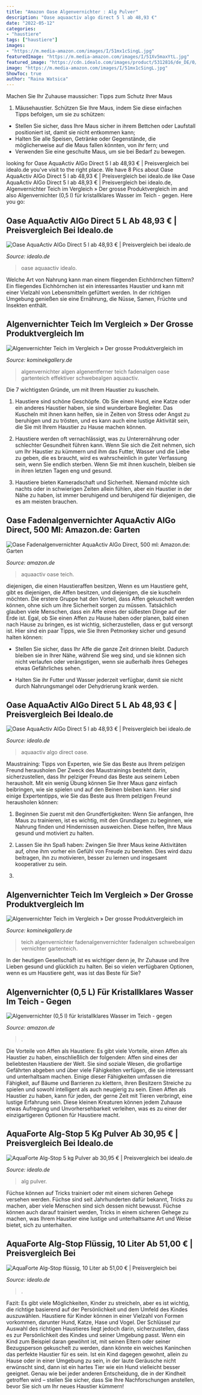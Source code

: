 ```yaml
---
title: "Amazon Oase Algenvernichter : Alg Pulver"
description: "Oase aquaactiv algo direct 5 l ab 48,93 €"
date: "2022-05-12"
categories:
- "haustiere"
tags: ["haustiere"]
images:
- "https://m.media-amazon.com/images/I/51mx1cSingL.jpg"
featuredImage: "https://m.media-amazon.com/images/I/51Xv5maxYtL.jpg"
featured_image: "https://cdn.idealo.com/images/product/5312816/de_DE/0/max.jpg"
image: "https://m.media-amazon.com/images/I/51mx1cSingL.jpg"
ShowToc: true
author: "Raina Watsica"
---
```



Machen Sie Ihr Zuhause maussicher: Tipps zum Schutz Ihrer Maus
1. Mäusehaustier. Schützen Sie Ihre Maus, indem Sie diese einfachen Tipps befolgen, um sie zu schützen:
- Stellen Sie sicher, dass Ihre Maus sicher in ihrem Bettchen oder Laufstall positioniert ist, damit sie nicht entkommen kann;
- Halten Sie alle Speisen, Getränke oder Gegenstände, die möglicherweise auf die Maus fallen könnten, von ihr fern; und
- Verwenden Sie eine geschulte Maus, um sie bei Bedarf zu bewegen.

	

		
looking for Oase AquaActiv AlGo Direct 5 l ab 48,93 € | Preisvergleich bei idealo.de you've visit to the right place. We have 8 Pics about Oase AquaActiv AlGo Direct 5 l ab 48,93 € | Preisvergleich bei idealo.de like Oase AquaActiv AlGo Direct 5 l ab 48,93 € | Preisvergleich bei idealo.de, Algenvernichter Teich im Vergleich » Der grosse Produktvergleich im and also Algenvernichter (0,5 l) für kristallklares Wasser im Teich - gegen. Here you go:
		
    
## Oase AquaActiv AlGo Direct 5 L Ab 48,93 € | Preisvergleich Bei Idealo.de

<img loading=lazy src="https://cdn.idealo.com/folder/Product/2777/7/2777750/s1_produktbild_max/oase-aquaactiv-algo-direct-5-l.jpg" onerror="this.onerror=null;this.src='https://tse4.mm.bing.net/th?id=OIP.GoUQr-Zo906Fh90BWW0hQwHaIN&amp;pid=15.1';" alt="Oase AquaActiv AlGo Direct 5 l ab 48,93 € | Preisvergleich bei idealo.de">

_Source: idealo.de_

>oase aquaactiv idealo. 

	

Welche Art von Nahrung kann man einem fliegenden Eichhörnchen füttern?
Ein fliegendes Eichhörnchen ist ein interessantes Haustier und kann mit einer Vielzahl von Lebensmitteln gefüttert werden. In der richtigen Umgebung genießen sie eine Ernährung, die Nüsse, Samen, Früchte und Insekten enthält.

    
## Algenvernichter Teich Im Vergleich » Der Grosse Produktvergleich Im

<img loading=lazy src="https://m.media-amazon.com/images/I/51mx1cSingL.jpg" onerror="this.onerror=null;this.src='https://tse4.mm.bing.net/th?id=OIP.G2w-dkZMiU0UUq_gi48tWQAAAA&amp;pid=15.1';" alt="Algenvernichter Teich im Vergleich » Der grosse Produktvergleich im">

_Source: kominekgallery.de_

>algenvernichter algen algenentferner teich fadenalgen oase gartenteich effektiver schwebealgen aquaactiv. 

	

Die 7 wichtigsten Gründe, um mit Ihrem Haustier zu kuscheln.
1. Haustiere sind schöne Geschöpfe. Ob Sie einen Hund, eine Katze oder ein anderes Haustier haben, sie sind wunderbare Begleiter. Das Kuscheln mit ihnen kann helfen, sie in Zeiten von Stress oder Angst zu beruhigen und zu trösten, und es kann auch eine lustige Aktivität sein, die Sie mit Ihrem Haustier zu Hause machen können.
2. Haustiere werden oft vernachlässigt, was zu Unterernährung oder schlechter Gesundheit führen kann. Wenn Sie sich die Zeit nehmen, sich um Ihr Haustier zu kümmern und ihm das Futter, Wasser und die Liebe zu geben, die es braucht, wird es wahrscheinlich in guter Verfassung sein, wenn Sie endlich sterben. Wenn Sie mit ihnen kuscheln, bleiben sie in ihren letzten Tagen eng und gesund.

3. Haustiere bieten Kameradschaft und Sicherheit. Niemand möchte sich nachts oder in schwierigen Zeiten allein fühlen, aber ein Haustier in der Nähe zu haben, ist immer beruhigend und beruhigend für diejenigen, die es am meisten brauchen.

    
## Oase Fadenalgenvernichter AquaActiv AlGo Direct, 500 Ml: Amazon.de: Garten

<img loading=lazy src="https://images-eu.ssl-images-amazon.com/images/I/615cpQJWzVL._AC_SS350_.jpg" onerror="this.onerror=null;this.src='https://tse2.mm.bing.net/th?id=OIP.4KABKzdT8HNHiOjF-bxN5wAAAA&amp;pid=15.1';" alt="Oase Fadenalgenvernichter AquaActiv AlGo Direct, 500 ml: Amazon.de: Garten">

_Source: amazon.de_

>aquaactiv oase teich. 

	

diejenigen, die einen Haustieraffen besitzen,
Wenn es um Haustiere geht, gibt es diejenigen, die Affen besitzen, und diejenigen, die sie kuscheln möchten. Die erstere Gruppe hat den Vorteil, dass Affen gekuschelt werden können, ohne sich um ihre Sicherheit sorgen zu müssen. Tatsächlich glauben viele Menschen, dass ein Affe eines der süßesten Dinge auf der Erde ist. Egal, ob Sie einen Affen zu Hause haben oder planen, bald einen nach Hause zu bringen, es ist wichtig, sicherzustellen, dass er gut versorgt ist. Hier sind ein paar Tipps, wie Sie Ihren Petmonkey sicher und gesund halten können:
- Stellen Sie sicher, dass Ihr Affe die ganze Zeit drinnen bleibt. Dadurch bleiben sie in Ihrer Nähe, während Sie weg sind, und sie können sich nicht verlaufen oder verängstigen, wenn sie außerhalb ihres Geheges etwas Gefährliches sehen.

- Halten Sie ihr Futter und Wasser jederzeit verfügbar, damit sie nicht durch Nahrungsmangel oder Dehydrierung krank werden.

    
## Oase AquaActiv AlGo Direct 5 L Ab 48,93 € | Preisvergleich Bei Idealo.de

<img loading=lazy src="https://cdn.idealo.com/folder/Product/2777/7/2777750/s1_produktbild_gross/oase-aquaactiv-algo-direct-5-l.jpg" onerror="this.onerror=null;this.src='https://tse1.mm.bing.net/th?id=OIP.4N3ab9mX_1HAjmJKfSMOSwAAAA&amp;pid=15.1';" alt="Oase AquaActiv AlGo Direct 5 l ab 48,93 € | Preisvergleich bei idealo.de">

_Source: idealo.de_

>aquaactiv algo direct oase. 

	

Maustraining: Tipps von Experten, wie Sie das Beste aus Ihrem pelzigen Freund herausholen
Der Zweck des Maustrainings besteht darin, sicherzustellen, dass Ihr pelziger Freund das Beste aus seinem Leben herausholt. Mit ein wenig Übung können Sie Ihrer Maus ganz einfach beibringen, wie sie spielen und auf den Beinen bleiben kann. Hier sind einige Expertentipps, wie Sie das Beste aus Ihrem pelzigen Freund herausholen können:
1. Beginnen Sie zuerst mit den Grundfertigkeiten: Wenn Sie anfangen, Ihre Maus zu trainieren, ist es wichtig, mit den Grundlagen zu beginnen, wie Nahrung finden und Hindernissen ausweichen. Diese helfen, Ihre Maus gesund und motiviert zu halten.

2. Lassen Sie ihn Spaß haben: Zwingen Sie Ihrer Maus keine Aktivitäten auf, ohne ihm vorher ein Gefühl von Freude zu bereiten. Dies wird dazu beitragen, ihn zu motivieren, besser zu lernen und insgesamt kooperativer zu sein.

3.

    
## Algenvernichter Teich Im Vergleich » Der Grosse Produktvergleich Im

<img loading=lazy src="https://m.media-amazon.com/images/I/51Xv5maxYtL.jpg" onerror="this.onerror=null;this.src='https://tse3.mm.bing.net/th?id=OIP.VLEbbFf7aMg9sUUglfI1FgHaHa&amp;pid=15.1';" alt="Algenvernichter Teich im Vergleich » Der grosse Produktvergleich im">

_Source: kominekgallery.de_

>teich algenvernichter fadenalgenvernichter fadenalgen schwebealgen vernichter gartenteich. 

	

In der heutigen Gesellschaft ist es wichtiger denn je, Ihr Zuhause und Ihre Lieben gesund und glücklich zu halten. Bei so vielen verfügbaren Optionen, wenn es um Haustiere geht, was ist das Beste für Sie?

    
## Algenvernichter (0,5 L) Für Kristallklares Wasser Im Teich - Gegen

<img loading=lazy src="https://images-eu.ssl-images-amazon.com/images/I/71GFbgEJ-yL._AC_SS350_.jpg" onerror="this.onerror=null;this.src='https://tse3.mm.bing.net/th?id=OIP.ebOHchsAhgpNOaIZpCs0lwAAAA&amp;pid=15.1';" alt="Algenvernichter (0,5 l) für kristallklares Wasser im Teich - gegen">

_Source: amazon.de_

>. 

	

Die Vorteile von Affen als Haustiere: Es gibt viele Vorteile, einen Affen als Haustier zu haben, einschließlich der folgenden:
Affen sind eines der beliebtesten Haustiere der Welt. Sie sind soziale Wesen, die großartige Gefährten abgeben und über viele Fähigkeiten verfügen, die sie interessant und unterhaltsam machen. Einige dieser Fähigkeiten umfassen die Fähigkeit, auf Bäume und Barrieren zu klettern, ihren Besitzern Streiche zu spielen und sowohl intelligent als auch neugierig zu sein.
Einen Affen als Haustier zu haben, kann für jeden, der gerne Zeit mit Tieren verbringt, eine lustige Erfahrung sein. Diese kleinen Kreaturen können jedem Zuhause etwas Aufregung und Unvorhersehbarkeit verleihen, was es zu einer der einzigartigeren Optionen für Haustiere macht.

    
## AquaForte Alg-Stop 5 Kg Pulver Ab 30,95 € | Preisvergleich Bei Idealo.de

<img loading=lazy src="https://cdn.idealo.com/images/product/5312816/de_DE/0/max.jpg" onerror="this.onerror=null;this.src='https://tse1.mm.bing.net/th?id=OIP.rokmXrNTTCBSVPl0ra2WqQAAAA&amp;pid=15.1';" alt="AquaForte Alg-Stop 5 kg Pulver ab 30,95 € | Preisvergleich bei idealo.de">

_Source: idealo.de_

>alg pulver. 

	

Füchse können auf Tricks trainiert oder mit einem sicheren Gehege versehen werden.
Füchse sind seit Jahrhunderten dafür bekannt, Tricks zu machen, aber viele Menschen sind sich dessen nicht bewusst. Füchse können auch darauf trainiert werden, Tricks in einem sicheren Gehege zu machen, was Ihrem Haustier eine lustige und unterhaltsame Art und Weise bietet, sich zu unterhalten.

    
## AquaForte Alg-Stop Flüssig, 10 Liter Ab 51,00 € | Preisvergleich Bei

<img loading=lazy src="https://cdn.idealo.com/folder/Product/5312/8/5312833/s1_produktbild_max/aquaforte-alg-stop-fluessig-10-liter.jpg" onerror="this.onerror=null;this.src='https://tse4.mm.bing.net/th?id=OIP.ExwWSSlXTWEdSJt59H0W2AHaI5&amp;pid=15.1';" alt="AquaForte Alg-Stop flüssig, 10 Liter ab 51,00 € | Preisvergleich bei">

_Source: idealo.de_

>. 

	

Fazit: Es gibt viele Möglichkeiten, Kinder zu streicheln, aber es ist wichtig, die richtige basierend auf der Persönlichkeit und dem Umfeld des Kindes auszuwählen.
Haustiere für Kinder können in einer Vielzahl von Formen vorkommen, darunter Hund, Katze, Hase und Vogel. Der Schlüssel zur Auswahl des richtigen Haustieres liegt jedoch darin, sicherzustellen, dass es zur Persönlichkeit des Kindes und seiner Umgebung passt. Wenn ein Kind zum Beispiel daran gewöhnt ist, mit seinen Eltern oder seiner Bezugsperson gekuschelt zu werden, dann könnte ein weiches Kaninchen das perfekte Haustier für es sein. Ist ein Kind dagegen gewohnt, allein zu Hause oder in einer Umgebung zu sein, in der laute Geräusche nicht erwünscht sind, dann ist ein hartes Tier wie ein Hund vielleicht besser geeignet. Genau wie bei jeder anderen Entscheidung, die in der Kindheit getroffen wird – stellen Sie sicher, dass Sie Ihre Nachforschungen anstellen, bevor Sie sich um Ihr neues Haustier kümmern!

